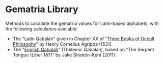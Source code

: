 # Gematria Library
Methods to calculate the gematria values for Latin-based alphabets, with the following calculators available:

* The "Latin Qabalah" given in Chapter XX of "[Three Books of Occult Philosophy](https://en.wikipedia.org/wiki/Three_Books_of_Occult_Philosophy)" by Henry Cornelius Agrippa (1531).
* The "[English Qabalah](https://en.wikipedia.org/wiki/English_Qabalah)" (Thelemic Qabalah), based on "The Serpent Tongue (Liber 187)" by Jake Stratton-Kent (2011).
